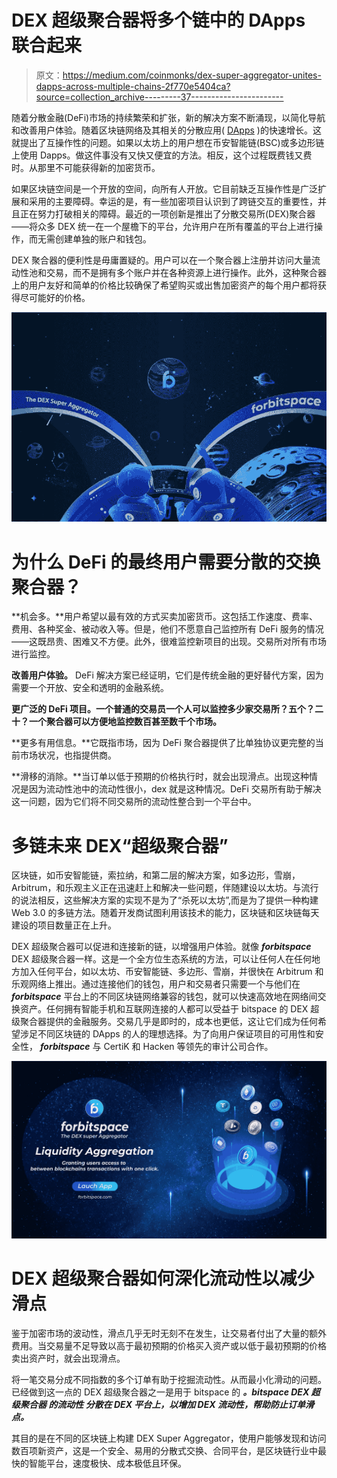 # DEX 超级聚合器将多个链中的 DApps 联合起来

> 原文：<https://medium.com/coinmonks/dex-super-aggregator-unites-dapps-across-multiple-chains-2f770e5404ca?source=collection_archive---------37----------------------->

随着分散金融(DeFi)市场的持续繁荣和扩张，新的解决方案不断涌现，以简化导航和改善用户体验。随着区块链网络及其相关的分散应用( [DApps](https://cointelegraph.com/defi-101/what-are-dapps-everything-there-is-to-know-about-decentralized-applications) )的快速增长。这就提出了互操作性的问题。如果以太坊上的用户想在币安智能链(BSC)或多边形链上使用 Dapps。做这件事没有又快又便宜的方法。相反，这个过程既费钱又费时。从那里不可能获得新的加密货币。

如果区块链空间是一个开放的空间，向所有人开放。它目前缺乏互操作性是广泛扩展和采用的主要障碍。幸运的是，有一些加密项目认识到了跨链交互的重要性，并且正在努力打破相关的障碍。最近的一项创新是推出了分散交易所(DEX)聚合器——将众多 DEX 统一在一个屋檐下的平台，允许用户在所有覆盖的平台上进行操作，而无需创建单独的账户和钱包。

DEX 聚合器的便利性是毋庸置疑的。用户可以在一个聚合器上注册并访问大量流动性池和交易，而不是拥有多个账户并在各种资源上进行操作。此外，这种聚合器上的用户友好和简单的价格比较确保了希望购买或出售加密资产的每个用户都将获得尽可能好的价格。

![](img/051bad0d969f6857151351e4db973c8d.png)

# 为什么 DeFi 的最终用户需要分散的交换聚合器？

**机会多。**用户希望以最有效的方式买卖加密货币。这包括工作速度、费率、费用、各种奖金、被动收入等。但是，他们不愿意自己监控所有 DeFi 服务的情况——这既昂贵、困难又不方便。此外，很难监控新项目的出现。交易所对所有市场进行监控。

**改善用户体验。** DeFi 解决方案已经证明，它们是传统金融的更好替代方案，因为需要一个开放、安全和透明的金融系统。

**更广泛的 DeFi 项目。一个普通的交易员一个人可以监控多少家交易所？五个？二十？一个聚合器可以方便地监控数百甚至数千个市场。**

**更多有用信息。**它既指市场，因为 DeFi 聚合器提供了比单独协议更完整的当前市场状况，也指提供商。

**滑移的消除。**当订单以低于预期的价格执行时，就会出现滑点。出现这种情况是因为流动性池中的流动性很小，dex 就是这种情况。DeFi 交易所有助于解决这一问题，因为它们将不同交易所的流动性整合到一个平台中。

# **多链未来 DEX“超级聚合器”**

区块链，如币安智能链，索拉纳，和第二层的解决方案，如多边形，雪崩，Arbitrum，和乐观主义正在迅速赶上和解决一些问题，伴随建设以太坊。与流行的说法相反，这些解决方案的实现不是为了“杀死以太坊”,而是为了提供一种构建 Web 3.0 的多链方法。随着开发商试图利用该技术的能力，区块链和区块链每天建设的项目数量正在上升。

DEX 超级聚合器可以促进和连接新的链，以增强用户体验。就像 ***forbitspace*** DEX 超级聚合器一样。这是一个全方位生态系统的方法，可以让任何人在任何地方加入任何平台，如以太坊、币安智能链、多边形、雪崩，并很快在 Arbitrum 和乐观网络上推出。通过连接他们的钱包，用户和交易者只需要一个与他们在 ***forbitspace*** 平台上的不同区块链网络兼容的钱包，就可以快速高效地在网络间交换资产。任何拥有智能手机和互联网连接的人都可以受益于 bitspace 的 DEX 超级聚合器提供的金融服务。交易几乎是即时的，成本也更低，这让它们成为任何希望涉足不同区块链的 DApps 的人的理想选择。为了向用户保证项目的可用性和安全性， ***forbitspace*** 与 CertiK 和 Hacken 等领先的审计公司合作。

![](img/3a37a574e27a62d885835e07eedb6d2a.png)

# **DEX 超级聚合器如何深化流动性以减少滑点**

鉴于加密市场的波动性，滑点几乎无时无刻不在发生，让交易者付出了大量的额外费用。当交易量不足导致以高于最初预期的价格买入资产或以低于最初预期的价格卖出资产时，就会出现滑点。

将一笔交易分成不同指数的多个订单有助于挖掘流动性。从而最小化滑动的问题。已经做到这一点的 DEX 超级聚合器之一是用于 bitspace 的 ***。bitspace DEX 超级聚合器 ***的流动性*** 分散在 DEX 平台上，以增加 DEX 流动性，帮助防止订单滑点。***

其目的是在不同的区块链上构建 DEX Super Aggregator，使用户能够发现和访问数百项新资产，这是一个安全、易用的分散式交换、合同平台，是区块链行业中最快的智能平台，速度极快、成本极低且环保。
